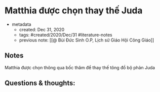 # Matthia được chọn thay thế Juda

- metadata
	- created: Dec 31, 2020 
	- tags: #created/2020/Dec/31 #literature-notes 
	- previous note: [[@ Bùi Đức Sinh O.P, Lịch sử Giáo Hội Công Giáo]]

## Notes
Matthia được chọn thông qua bốc thăm để thay thế tông đồ bộ phản Juda

## Questions & thoughts:

